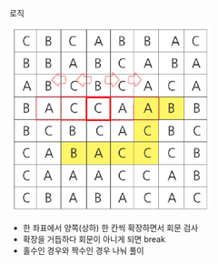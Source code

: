 로직

![image-20220217155230500](1216.assets/image-20220217155230500.png)

- 한 좌표에서 양쪽(상하) 한 칸씩 확장하면서 회문 검사
- 확장을 거듭하다 회문이 아니게 되면 break
- 홀수인 경우와 짝수인 경우 나눠 풀이
